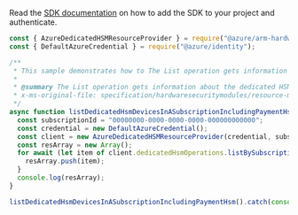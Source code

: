 Read the [SDK documentation](https://github.com/Azure/azure-sdk-for-js/blob/%40azure%2Farm-hardwaresecuritymodules_1.0.0/sdk/hardwaresecuritymodules/arm-hardwaresecuritymodules/README.md) on how to add the SDK to your project and authenticate.

```javascript
const { AzureDedicatedHSMResourceProvider } = require("@azure/arm-hardwaresecuritymodules");
const { DefaultAzureCredential } = require("@azure/identity");

/**
 * This sample demonstrates how to The List operation gets information about the dedicated HSMs associated with the subscription.
 *
 * @summary The List operation gets information about the dedicated HSMs associated with the subscription.
 * x-ms-original-file: specification/hardwaresecuritymodules/resource-manager/Microsoft.HardwareSecurityModules/stable/2021-11-30/examples/PaymentHsm_ListBySubscription.json
 */
async function listDedicatedHsmDevicesInASubscriptionIncludingPaymentHsm() {
  const subscriptionId = "00000000-0000-0000-0000-000000000000";
  const credential = new DefaultAzureCredential();
  const client = new AzureDedicatedHSMResourceProvider(credential, subscriptionId);
  const resArray = new Array();
  for await (let item of client.dedicatedHsmOperations.listBySubscription()) {
    resArray.push(item);
  }
  console.log(resArray);
}

listDedicatedHsmDevicesInASubscriptionIncludingPaymentHsm().catch(console.error);
```
